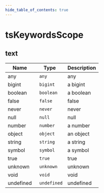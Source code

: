 ```yaml
---
hide_table_of_contents: true
---
```


# tsKeywordsScope

## text

| Name      | Type         | Description |
| --------- | ------------ | ----------- |
| any       | ` any`       | any         |
| bigint    | ` bigint`    | a bigint    |
| boolean   | ` boolean`   | a boolean   |
| false     | ` false`     | false       |
| never     | ` never`     | never       |
| null      | ` null`      | null        |
| number    | ` number`    | a number    |
| object    | ` object`    | an object   |
| string    | ` string`    | a string    |
| symbol    | ` symbol`    | a symbol    |
| true      | ` true`      | true        |
| unknown   | ` unknown`   | unknown     |
| void      | ` void`      | void        |
| undefined | ` undefined` | undefined   |
